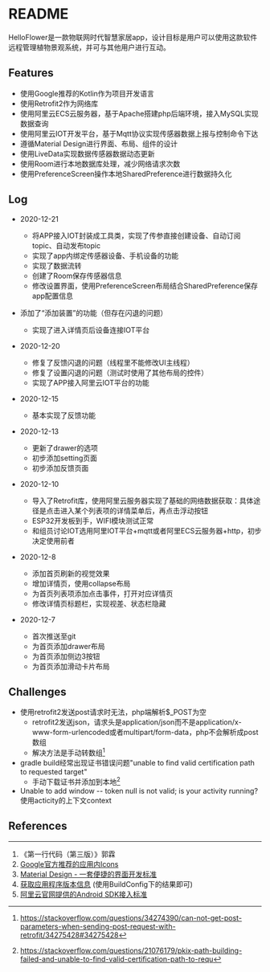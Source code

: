 # README

HelloFlower是一款物联网时代智慧家居app，设计目标是用户可以使用这款软件远程管理植物景观系统，并可与其他用户进行互动。

## Features

* 使用Google推荐的Kotlin作为项目开发语言
* 使用Retrofit2作为网络库
* 使用阿里云ECS云服务器，基于Apache搭建php后端环境，接入MySQL实现数据查询
* 使用阿里云IOT开发平台，基于Mqtt协议实现传感器数据上报与控制命令下达
* 遵循Material Design进行界面、布局、组件的设计
* 使用LiveData实现数据传感器数据动态更新
* 使用Room进行本地数据库处理，减少网络请求次数
* 使用PreferenceScreen操作本地SharedPreference进行数据持久化

## Log

* 2020-12-21
  * 将APP接入IOT封装成工具类，实现了传参直接创建设备、自动订阅topic、自动发布topic
  * 实现了app内绑定传感器设备、手机设备的功能
  * 实现了数据流转
  * 创建了Room保存传感器信息
  * 修改设置界面，使用PreferenceScreen布局结合SharedPreference保存app配置信息
* 添加了“添加装置”的功能（但存在闪退的问题）
  * 实现了进入详情页后设备连接IOT平台
  
* 2020-12-20
  * 修复了反馈闪退的问题（线程里不能修改UI主线程）
  * 修复了设置闪退的问题（测试时使用了其他布局的控件）
  * 实现了APP接入阿里云IOT平台的功能

* 2020-12-15
  * 基本实现了反馈功能

* 2020-12-13
  * 更新了drawer的选项
  * 初步添加setting页面
  * 初步添加反馈页面
* 2020-12-10
  * 导入了Retrofit库，使用阿里云服务器实现了基础的网络数据获取：具体途径是点击进入某个列表项的详情菜单后，再点击浮动按钮
  * ESP32开发板到手，WIFI模块测试正常
  * 和组员讨论IOT选用阿里IOT平台+mqtt或者阿里ECS云服务器+http，初步决定使用前者
* 2020-12-8
  * 添加首页刷新的视觉效果
  * 增加详情页，使用collapse布局
  * 为首页列表项添加点击事件，打开对应详情页 
  * 修改详情页标题栏，实现视差、状态栏隐藏
* 2020-12-7
  * 首次推送至git
  * 为首页添加drawer布局
  * 为首页添加侧边3按钮
  * 为首页添加滑动卡片布局

## Challenges

* 使用retrofit2发送post请求时无法，php端解析$_POST为空
  * retrofit2发送json，请求头是application/json而不是application/x-www-form-urlencoded或者multipart/form-data，php不会解析成post数组
  * 解决方法是手动转数组[^1]
* gradle build经常出现证书错误问题"unable to find valid certification path to requested target"
  * 手动下载证书并添加到本地[^2]
* Unable to add window -- token null is not valid; is your activity running? 使用acticity的上下文context

## References

[^1]: https://stackoverflow.com/questions/34274390/can-not-get-post-parameters-when-sending-post-request-with-retrofit/34275428#34275428

[^2]: https://stackoverflow.com/questions/21076179/pkix-path-building-failed-and-unable-to-find-valid-certification-path-to-requ



---

1. 《第一行代码（第三版）》郭霖
2. [Google官方推荐的应用内Icons](https://material.io/resources/icons/)
3. [Material Design - 一套便捷的界面开发标准](https://material.io/components)
4. [获取应用程序版本信息](https://blog.csdn.net/true_maitian/article/details/74963867?utm_medium=distribute.pc_relevant.none-task-blog-BlogCommendFromMachineLearnPai2-2.control&depth_1-utm_source=distribute.pc_relevant.none-task-blog-BlogCommendFromMachineLearnPai2-2.control) (使用BuildConfig下的结果即可)
5. [阿里云官网提供的Android SDK接入标准](https://help.aliyun.com/document_detail/146630.html?spm=a2c4g.11186623.2.29.4ffc7c80rLjicv#task-2362441)

